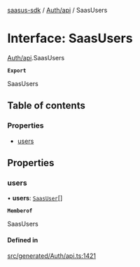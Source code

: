 [saasus-sdk](../README.md) / [Auth/api](../modules/Auth_api.md) / SaasUsers

# Interface: SaasUsers

[Auth/api](../modules/Auth_api.md).SaasUsers

**`Export`**

SaasUsers

## Table of contents

### Properties

- [users](Auth_api.SaasUsers.md#users)

## Properties

### users

• **users**: [`SaasUser`](Auth_api.SaasUser.md)[]

**`Memberof`**

SaasUsers

#### Defined in

[src/generated/Auth/api.ts:1421](https://github.com/saasus-platform/saasus-sdk-javascript/blob/c6c266c/src/generated/Auth/api.ts#L1421)
